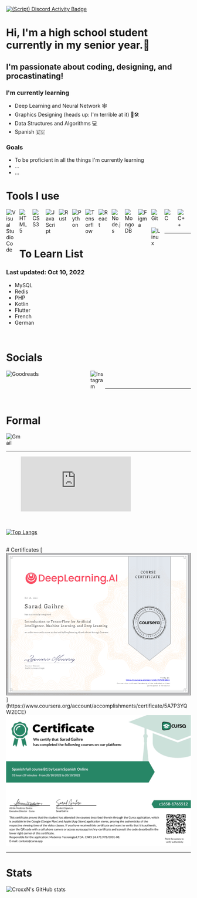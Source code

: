 [![(Script) Discord Activity Badge](https://badgen.net/badge/Discord%20User/Offline?color=545454&labelColor=434343&icon=discord)](https://github.com/CroxxN/CroxxN)

# Hi, I'm a high school student currently in my senior year.📜

## I'm passionate about coding, designing, and procastinating!

### I'm currently learning 
- Deep Learning and Neural Network 🕸️
- Graphics Designing (heads up: I'm terrible at it) 👨🛠
- Data Structures and Algorithms 💻
- Spanish 🇪🇸

### Goals

- To be proficient in all the things I'm currently learning
- ...
- ...

# Tools I use

<img align="left" alt="Visual Studio Code" width="26px" src="https://cdn.jsdelivr.net/gh/devicons/devicon/icons/vscode/vscode-original.svg" style="padding-right:10px;" />
<img align="left" alt="HTML5" width="26px" src="https://cdn.jsdelivr.net/gh/devicons/devicon/icons/html5/html5-original.svg" style="padding-right:10px;" />
<img align="left" alt="CSS3" width="26px" src="https://cdn.jsdelivr.net/gh/devicons/devicon/icons/css3/css3-original.svg" style="padding-right:10px;" />
<img align="left" alt="JavaScript" width="26px" src="https://cdn.jsdelivr.net/gh/devicons/devicon/icons/javascript/javascript-original.svg" style="padding-right:10px;" />
<img align="left" alt="Rust" width="26px" src="https://cdn.jsdelivr.net/gh/devicons/devicon/icons/rust/rust-plain.svg" style="padding-right:10px;"/>
<img align="left" alt="Python" width="26px" src="https://cdn.jsdelivr.net/gh/devicons/devicon/icons/python/python-original.svg" style="padding-right:10px;"/>
<img align="left" alt="Tensorflow" width="26px" src="https://cdn.jsdelivr.net/gh/devicons/devicon/icons/tensorflow/tensorflow-original.svg" style="padding-right:10px"/>
<img align="left" alt="React" width="26px" src="https://cdn.jsdelivr.net/gh/devicons/devicon/icons/react/react-original.svg" style="padding-right:10px;" />
<img align="left" alt="Node.js" width="26px" src="https://cdn.jsdelivr.net/gh/devicons/devicon/icons/nodejs/nodejs-original.svg" style="padding-right:10px;" />
<img align="left" alt="MongoDB" width="26px" src="https://cdn.jsdelivr.net/gh/devicons/devicon/icons/mongodb/mongodb-original.svg" style="padding-right:10px;" />
<img align="left" alt="Figma" width="26px" src="https://cdn.jsdelivr.net/gh/devicons/devicon/icons/figma/figma-original.svg" style="padding-right:10px;"/>
<img align="left" alt="Git" width="26px" src="https://cdn.jsdelivr.net/gh/devicons/devicon/icons/git/git-original.svg" style="padding-right:10px;" />
<img align="left" alt="C" width="26px" src="https://cdn.jsdelivr.net/gh/devicons/devicon/icons/c/c-original.svg"
style="padding-right:10px;"/>
<img align="left" alt="C++" width="26px" src="https://cdn.jsdelivr.net/gh/devicons/devicon/icons/cplusplus/cplusplus-original.svg"
style="padding-right:10px;"/>
<img align="left" alt="Linux" width="26px" src="https://cdn.jsdelivr.net/gh/devicons/devicon/icons/linux/linux-original.svg"
style="padding-right:10px;"/>

<br />
<br />
<br/>

---

# To Learn List
### Last updated: Oct 10, 2022
- MySQL
- Redis
- PHP
- Kotlin
- Flutter
- French
- German


<br />

# Socials

[<img align="left" alt="Goodreads" width="200px" src="https://upload.wikimedia.org/wikipedia/commons/1/1a/Goodreads_logo.svg" style="padding-right:10px;"/>][goodreads]
[<img align="left" alt="Instagram" width="40px" src="https://static.wikia.nocookie.net/logopedia/images/0/09/Discord_Former_Icon.svg/revision/latest?cb=20201109094951" style="padding-left:20px;"/>][discord]

<br />
<br />

---

<br />

# Formal
[<img align="left" alt="Gmail" width = "40px" src="https://upload.wikimedia.org/wikipedia/commons/thumb/7/7e/Gmail_icon_%282020%29.svg/512px-Gmail_icon_%282020%29.svg.png" style="padding-right:10px;"/>](mailto:saradgaihre19@gmail.com)

<br/>
<br/>

---
<figure><embed src="https://wakatime.com/share/@154c9185-54e9-4706-853a-bdb93b317260/b1e968f7-e71c-46bc-b507-d422d472b15a.svg"></embed></figure>
<br/>

[![Top Langs](https://github-readme-stats.vercel.app/api/top-langs/?username=CroxxN&langs_count=10)](https://github.com/CroxxN)

<br/>
# Certificates
[<img src="assets/DeepLearning1.png"/>](https://www.coursera.org/account/accomplishments/certificate/5A7P3YQW2ECE)


<br4/>

<img src="assets/Spanish-Certificate.jpg"/>
<br/>

---
# Stats
![CroxxN's GitHub stats](https://github-readme-stats.vercel.app/api?username=CroxxN&show_icons=true&theme=radical)

<br/>



[goodreads]: https://www.goodreads.com/user/show/125508043-crox-x
[discord]: https://www.discordapp.com/users/432483076145414145
